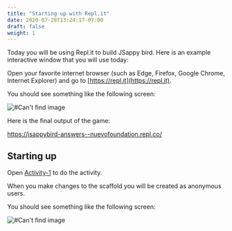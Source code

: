 ```yaml
---
title: "Starting up with Repl.it"
date: 2020-07-28T13:24:17-07:00
draft: false
weight: 1
---
```


Today you will be using Repl.it to build JSappy bird. Here is an example interactive window that you will use today:

Open your favorite internet browser (such as Edge, Firefox, Google Chrome, Internet Explorer) and go to [https://repl.it](https://repl.it).

You should see something like the following screen:

![#Can't find image](../img/repl.png)

Here is the final output of the game:

https://jsappybird-answers--nuevofoundation.repl.co/

## Starting up

Open [Activity-1](https://repl.it/@nuevofoundation/JSappyBird-Activity-1-Scaffold) to do the activity.


When you make changes to the scaffold you will be created as anonymous users.

You should see something like the following screen:

![#Can't find image](../img/replactivity1.png)
